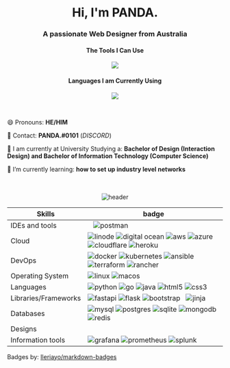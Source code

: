 <h1 align="center">Hi, I'm PANDA.</h1>

<h3 align="center">A passionate Web Designer from Australia</h3>
<h4 align="center">The Tools I Can Use</h4>
<p align="center">
  <a href="https://github.com/Pandakd">
    <img src="https://skillicons.dev/icons?i=ae,arduino,cloudflare,discord,docker,git,github,mongodb,pr,raspberrypi,tensorflow,unity,visualstudio,vscode" />
  </a>
</p>

<h4 align="center">Languages I am Currently Using</h4>
<p align="center">
  <a href="https://github.com/Pandakd">
    <img src="https://skillicons.dev/icons?i=bash,cs,cpp,css,dotnet,java,js,nodejs,powershell,py,regex" />
  </a>
</p>

<!--
github-readme-stats is having some issues atm...
<a href="https://github.com/B0N3head">
  <img align="right" src="https://github-readme-stats.vercel.app/api/top-langs/?username=B0N3head&theme=dark" />
</a>
-->

<br/>

😄 Pronouns: **HE/HIM**

💬 Contact: **PANDA.#0101** (*DISCORD*)

🔭 I am currently at University Studying a: **Bachelor of Design (Interaction Design) and Bachelor of Information Technology (Computer Science)**

💪 I’m currently learning: **how to set up industry level networks**

<br/>

<div class="image" align="center">
<br>
<img src="images/main.gif" alt="header"/>
</div>
<table>
    <thead>
        <th>
            Skills
        </th>
        <th>
            badge
        </th>
    </thead>
    <tbody>
        <tr>
            <td>
                IDEs and tools
            </td>
            <td>
                <img src="https://img.shields.io/badge/NeoVim-%2357A143.svg?&style=for-the-badge&logo=neovim&logoColor=white" alt="">
                <img src="https://img.shields.io/badge/Visual%20Studio%20Code-0078d7.svg?style=for-the-badge&logo=visual-studio-code&logoColor=white" alt="">
                <img src="https://img.shields.io/badge/Insomnia-black?style=for-the-badge&logo=insomnia&logoColor=5849BE" alt="">
                <img src="https://img.shields.io/badge/Postman-FF6C37?style=for-the-badge&logo=postman&logoColor=white" alt="postman">
            </td>
        </tr>
        <tr>
            <td>
                Cloud
            </td>
            <td>
                <img src="https://img.shields.io/badge/linode-00A95C?style=for-the-badge&logo=linode&logoColor=white" alt="linode">
                <img src="https://img.shields.io/badge/DigitalOcean-%230167ff.svg?style=for-the-badge&logo=digitalOcean&logoColor=white" alt="digital ocean">
                <img src="https://img.shields.io/badge/AWS-%23FF9900.svg?style=for-the-badge&logo=amazon-aws&logoColor=white" alt="aws">
                <img src="https://img.shields.io/badge/azure-%230072C6.svg?style=for-the-badge&logo=microsoftazure&logoColor=white" alt="azure">
                <img src="https://img.shields.io/badge/Cloudflare-F38020?style=for-the-badge&logo=Cloudflare&logoColor=white" alt="cloudflare">
                <img src="https://img.shields.io/badge/heroku-%23430098.svg?style=for-the-badge&logo=heroku&logoColor=white" alt="heroku">
            </td>
        </tr>
        <tr>
            <td>
                DevOps
            </td>
            <td>
                <img src="https://img.shields.io/badge/docker-%230db7ed.svg?style=for-the-badge&logo=docker&logoColor=white" alt="docker">
                <img src="https://img.shields.io/badge/kubernetes-%23326ce5.svg?style=for-the-badge&logo=kubernetes&logoColor=white" alt="kubernetes">
                <img src="https://img.shields.io/badge/ansible-%231A1918.svg?style=for-the-badge&logo=ansible&logoColor=white" alt="ansible">
                <img src="https://img.shields.io/badge/terraform-%235835CC.svg?style=for-the-badge&logo=terraform&logoColor=white" alt="terraform">
                <img src="https://img.shields.io/badge/rancher-%230075A8.svg?style=for-the-badge&logo=rancher&logoColor=white" alt="rancher">
                <img src="https://img.shields.io/badge/github%20actions-%232671E5.svg?style=for-the-badge&logo=githubactions&logoColor=white" alt="">
            </td>
        </tr>
        <tr>
            <td>
                Operating System
            </td>
            <td>
                <img src="https://img.shields.io/badge/Linux-FCC624?style=for-the-badge&logo=linux&logoColor=black" alt="linux">
                <img src="https://img.shields.io/badge/mac%20os-000000?style=for-the-badge&logo=macos&logoColor=F0F0F0" alt="macos">
            </td>
        </tr>
        <tr>
            <td>
                Languages
            </td>
            <td>
                <img src="https://img.shields.io/badge/python-3670A0?style=for-the-badge&logo=python&logoColor=ffdd54" alt="python">
                <img src="https://img.shields.io/badge/go-%2300ADD8.svg?style=for-the-badge&logo=go&logoColor=white" alt="go">
                <img src="https://img.shields.io/badge/java-%23ED8B00.svg?style=for-the-badge&logo=java&logoColor=white" alt="java">
                <img src="https://img.shields.io/badge/html5-%23E34F26.svg?style=for-the-badge&logo=html5&logoColor=white" alt="html5">
                <img src="https://img.shields.io/badge/css3-%231572B6.svg?style=for-the-badge&logo=css3&logoColor=white" alt="css3">
            </td>
        </tr>
        <tr>
            <td>
                Libraries/Frameworks
            </td>
            <td>
                <img src="https://img.shields.io/badge/FastAPI-005571?style=for-the-badge&logo=fastapi" alt="fastapi"/>
                <img src="https://img.shields.io/badge/flask-%23000.svg?style=for-the-badge&logo=flask&logoColor=white" alt="flask"/>
                <img src="https://img.shields.io/badge/bootstrap-%23563D7C.svg?style=for-the-badge&logo=bootstrap&logoColor=white" alt="bootstrap">
                <img src="https://img.shields.io/badge/tailwindcss-%2338B2AC.svg?style=for-the-badge&logo=tailwind-css&logoColor=white" alt="">
                <img src="https://img.shields.io/badge/django-%23092E20.svg?style=for-the-badge&logo=django&logoColor=white" alt="">
                <img src="https://img.shields.io/badge/jinja-white.svg?style=for-the-badge&logo=jinja&logoColor=black" alt="jinja">
            </td>
        </tr>
        <tr>
            <td>
                Databases
            </td>
            <td>
                <img src="https://img.shields.io/badge/mysql-%2300f.svg?style=for-the-badge&logo=mysql&logoColor=white" alt="mysql">
                <img src="https://img.shields.io/badge/postgres-%23316192.svg?style=for-the-badge&logo=postgresql&logoColor=whitee" alt="postgres">
                <img src="https://img.shields.io/badge/sqlite-%2307405e.svg?style=for-the-badge&logo=sqlite&logoColor=white" alt="sqlite">
                <img src="https://img.shields.io/badge/MongoDB-%234ea94b.svg?style=for-the-badge&logo=mongodb&logoColor=white" alt="mongodb">
                <img src="https://img.shields.io/badge/redis-%23DD0031.svg?style=for-the-badge&logo=redis&logoColor=white" alt="redis">
            </td>
        </tr>
        <tr>
            <td>
                Designs
            </td>
            <td>
                <img src="https://img.shields.io/badge/Canva-%2300C4CC.svg?style=for-the-badge&logo=Canva&logoColor=white" alt="">
                <img src="https://img.shields.io/badge/figma-%23F24E1E.svg?style=for-the-badge&logo=figma&logoColor=white" alt="">
            </td>
        </tr>
        <tr>
            <td>
                Information tools
            </td>
            <td>
                <img src="https://img.shields.io/badge/grafana-%23F46800.svg?style=for-the-badge&logo=grafana&logoColor=white" alt="grafana">
                <img src="https://img.shields.io/badge/Prometheus-E6522C?style=for-the-badge&logo=Prometheus&logoColor=white" alt="prometheus">
                <img src="https://img.shields.io/badge/splunk-%23000000.svg?style=for-the-badge&logo=splunk&logoColor=white" alt="splunk">
            </td>
        </tr>
    </tbody>
</table>
<p>Badges by: <a href="https://github.com/Ileriayo/markdown-badges">Ileriayo/markdown-badges</a></p>
